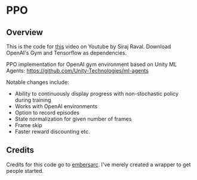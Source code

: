 # PPO

## Overview

This is the code for [this](https://youtu.be/09OMoGqHexQ) video on Youtube by Siraj Raval. Download OpenAI's Gym and Tensorflow as dependencies.

PPO implementation for OpenAI gym environment based on Unity ML Agents: https://github.com/Unity-Technologies/ml-agents

Notable changes include:

  * Ability to continuously display progress with non-stochastic policy during training
  * Works with OpenAI environments
  * Option to record episodes
  * State normalization for given number of frames
  * Frame skip
  * Faster reward discounting etc.

## Credits

Credits for this code go to [embersarc](https://github.com/EmbersArc/PPO). I've merely created a wrapper to get people started.
